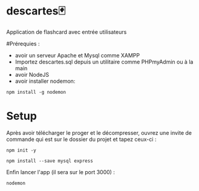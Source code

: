 # descartes🃏
Application de flashcard avec entrée utilisateurs

#Prérequies :
- avoir un serveur Apache et Mysql comme XAMPP
- Importez descartes.sql depuis un utilitaire comme PHPmyAdmin ou à la main
- avoir NodeJS
- avoir installer nodemon:
```
npm install -g nodemon
```

# Setup
Après avoir télécharger le proger et le décompresser, ouvrez une invite de commande qui est sur le dossier du projet et tapez ceux-ci :

```
npm init -y
```
```
npm install --save mysql express
```
Enfin lancer l'app (il sera sur le port 3000) :
```
nodemon
```
